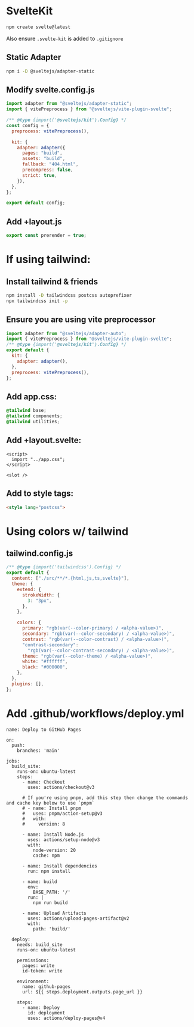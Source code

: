 # SvelteKit

```sh
npm create svelte@latest
```

Also ensure `.svelte-kit` is added to `.gitignore`

## Static Adapter

```sh
npm i -D @sveltejs/adapter-static
```

## Modify svelte.config.js

```js
import adapter from "@sveltejs/adapter-static";
import { vitePreprocess } from "@sveltejs/vite-plugin-svelte";

/** @type {import('@sveltejs/kit').Config} */
const config = {
  preprocess: vitePreprocess(),

  kit: {
    adapter: adapter({
      pages: "build",
      assets: "build",
      fallback: "404.html",
      precompress: false,
      strict: true,
    }),
  },
};

export default config;
```

## Add +layout.js

```js
export const prerender = true;
```

# If using tailwind:

## Install tailwind & friends

```sh
npm install -D tailwindcss postcss autoprefixer
npx tailwindcss init -p
```

## Ensure you are using vite preprocessor

```js
import adapter from "@sveltejs/adapter-auto";
import { vitePreprocess } from "@sveltejs/vite-plugin-svelte";
/** @type {import('@sveltejs/kit').Config} */
export default {
  kit: {
    adapter: adapter(),
  },
  preprocess: vitePreprocess(),
};
```

## Add app.css:

```css
@tailwind base;
@tailwind components;
@tailwind utilities;
```

## Add +layout.svelte:

```svelte
<script>
  import "../app.css";
</script>

<slot />
```

## Add to style tags:

```html
<style lang="postcss">
```

# Using colors w/ tailwind

## tailwind.config.js

```js
/** @type {import('tailwindcss').Config} */
export default {
  content: ["./src/**/*.{html,js,ts,svelte}"],
  theme: {
    extend: {
      strokeWidth: {
        3: "3px",
      },
    },

    colors: {
      primary: "rgb(var(--color-primary) / <alpha-value>)",
      secondary: "rgb(var(--color-secondary) / <alpha-value>)",
      contrast: "rgb(var(--color-contrast) / <alpha-value>)",
      "contrast-secondary":
        "rgb(var(--color-contrast-secondary) / <alpha-value>)",
      theme: "rgb(var(--color-theme) / <alpha-value>)",
      white: "#ffffff",
      black: "#000000",
    },
  },
  plugins: [],
};
```

# Add .github/workflows/deploy.yml

```
name: Deploy to GitHub Pages

on:
  push:
    branches: 'main'

jobs:
  build_site:
    runs-on: ubuntu-latest
    steps:
      - name: Checkout
        uses: actions/checkout@v3

      # If you're using pnpm, add this step then change the commands and cache key below to use `pnpm`
      # - name: Install pnpm
      #   uses: pnpm/action-setup@v3
      #   with:
      #     version: 8

      - name: Install Node.js
        uses: actions/setup-node@v3
        with:
          node-version: 20
          cache: npm

      - name: Install dependencies
        run: npm install

      - name: build
        env:
          BASE_PATH: '/'
        run: |
          npm run build

      - name: Upload Artifacts
        uses: actions/upload-pages-artifact@v2
        with:
          path: 'build/'

  deploy:
    needs: build_site
    runs-on: ubuntu-latest

    permissions:
      pages: write
      id-token: write

    environment:
      name: github-pages
      url: ${{ steps.deployment.outputs.page_url }}

    steps:
      - name: Deploy
        id: deployment
        uses: actions/deploy-pages@v4
```
